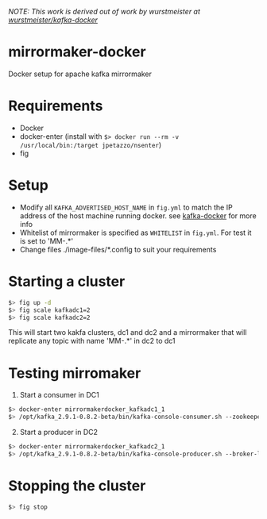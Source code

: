 *NOTE: This work is derived out of work by wurstmeister at [wurstmeister/kafka-docker](https://github.com/wurstmeister/kafka-docker)*

# mirrormaker-docker
Docker setup for apache kafka mirrormaker 

# Requirements
- Docker
- docker-enter (install with `$> docker run --rm -v /usr/local/bin:/target jpetazzo/nsenter`)
- fig

# Setup
 - Modify all `KAFKA_ADVERTISED_HOST_NAME` in `fig.yml` to match the IP address of the host machine running docker. see [kafka-docker](https://github.com/wurstmeister/kafka-docker) for more info
 - Whitelist of mirrormaker is specified as `WHITELIST` in `fig.yml`. For test it is set to 'MM-.\*'
 - Change files ./image-files/\*.config to suit your requirements


# Starting a cluster
```sh
$> fig up -d
$> fig scale kafkadc1=2
$> fig scale kafkadc2=2
```
This will start two kakfa clusters, dc1 and dc2 and a mirrormaker that will replicate any topic with name 'MM-.\*' in dc2 to dc1


# Testing mirromaker
1. Start a consumer in DC1
```sh
$> docker-enter mirrormakerdocker_kafkadc1_1
$> /opt/kafka_2.9.1-0.8.2-beta/bin/kafka-console-consumer.sh --zookeeper=$ZK_PORT_2181_TCP_ADDR:$ZK_PORT_2181_TCP_PORT --from-beginning --topic MM-TEST
```

2. Start a producer in DC2
```sh
$> docker-enter mirrormakerdocker_kafkadc2_1
$> /opt/kafka_2.9.1-0.8.2-beta/bin/kafka-console-producer.sh --broker-list localhost:9092 --topic MM-TEST
```

# Stopping the cluster
```sh
$> fig stop
```
